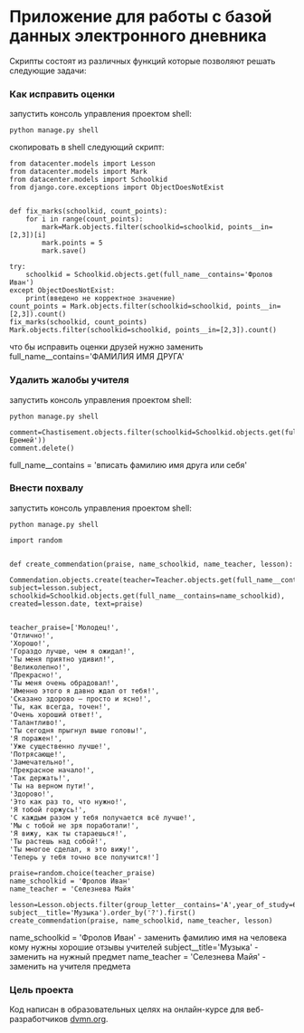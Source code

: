 # Приложение для работы с базой данных электронного дневника

Скрипты состоят из различных функций которые позволяют решать следующие задачи:

### Как исправить оценки

запустить консоль управления проектом shell:

```
python manage.py shell
```

скопировать в shell следующий скрипт:
```
from datacenter.models import Lesson
from datacenter.models import Mark
from datacenter.models import Schoolkid
from django.core.exceptions import ObjectDoesNotExist


def fix_marks(schoolkid, count_points):
	for i in range(count_points):
		mark=Mark.objects.filter(schoolkid=schoolkid, points__in=[2,3])[i]
		mark.points = 5
		mark.save()

try:
	schoolkid = Schoolkid.objects.get(full_name__contains='Фролов Иван')
except ObjectDoesNotExist:
	print(введено не корректное значение)
count_points = Mark.objects.filter(schoolkid=schoolkid, points__in=[2,3]).count()
fix_marks(schoolkid, count_points)
Mark.objects.filter(schoolkid=schoolkid, points__in=[2,3]).count()

```

что бы исправить оценки друзей нужно заменить full_name__contains='ФАМИЛИЯ ИМЯ ДРУГА'

### Удалить жалобы учителя
запустить консоль управления проектом shell:

```
python manage.py shell
```

```
comment=Chastisement.objects.filter(schoolkid=Schoolkid.objects.get(full_name__contains='Шаров Еремей'))
comment.delete()
```
full_name__contains = 'вписать фамилию имя друга или себя'



### Внести похвалу
запустить консоль управления проектом shell:

```
python manage.py shell
```

```
import random


def create_commendation(praise, name_schoolkid, name_teacher, lesson):
	Commendation.objects.create(teacher=Teacher.objects.get(full_name__contains=name_teacher), subject=lesson.subject, schoolkid=Schoolkid.objects.get(full_name__contains=name_schoolkid), created=lesson.date, text=praise)


teacher_praise=['Молодец!',
'Отлично!',
'Хорошо!',
'Гораздо лучше, чем я ожидал!',
'Ты меня приятно удивил!',
'Великолепно!',
'Прекрасно!',
'Ты меня очень обрадовал!',
'Именно этого я давно ждал от тебя!',
'Сказано здорово – просто и ясно!',
'Ты, как всегда, точен!',
'Очень хороший ответ!',
'Талантливо!',
'Ты сегодня прыгнул выше головы!',
'Я поражен!',
'Уже существенно лучше!',
'Потрясающе!',
'Замечательно!',
'Прекрасное начало!',
'Так держать!',
'Ты на верном пути!',
'Здорово!',
'Это как раз то, что нужно!',
'Я тобой горжусь!',
'С каждым разом у тебя получается всё лучше!',
'Мы с тобой не зря поработали!',
'Я вижу, как ты стараешься!',
'Ты растешь над собой!',
'Ты многое сделал, я это вижу!',
'Теперь у тебя точно все получится!']

praise=random.choice(teacher_praise)
name_schoolkid = 'Фролов Иван'
name_teacher = 'Селезнева Майя'

lesson=Lesson.objects.filter(group_letter__contains='А',year_of_study=6, subject__title='Музыка').order_by('?').first()
create_commendation(praise, name_schoolkid, name_teacher, lesson)
```

name_schoolkid = 'Фролов Иван' - заменить фамилию имя на человека кому нужны хорошие отзывы учителей
subject__title='Музыка' - заменить на нужный предмет
name_teacher = 'Селезнева Майя' - заменить на учителя предмета


### Цель проекта

Код написан в образовательных целях на онлайн-курсе для веб-разработчиков [dvmn.org](https://dvmn.org/).